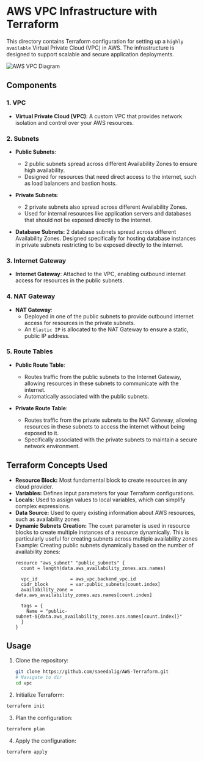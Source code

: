 # AWS VPC Infrastructure with Terraform

This directory contains Terraform configuration for setting up a `highly available` Virtual Private Cloud (VPC) in AWS. The infrastructure is designed to support scalable and secure application deployments.

![AWS VPC Diagram](https://ercanermis.com/wp-content/uploads/aws_vpc.png)


## Components

### 1. VPC
- **Virtual Private Cloud (VPC)**: A custom VPC that provides network isolation and control over your AWS resources.

### 2. Subnets
- **Public Subnets**: 
  - 2 public subnets spread across different Availability Zones to ensure high availability.
  - Designed for resources that need direct access to the internet, such as load balancers and bastion hosts.

- **Private Subnets**:
  - 2 private subnets also spread across different Availability Zones.
  - Used for internal resources like application servers and databases that should not be exposed directly to the internet.

- **Database Subnets:**
2 database subnets spread across different Availability Zones.
Designed specifically for hosting database instances in private subnets restricting to be exposed directly to the internet.

### 3. Internet Gateway
- **Internet Gateway**: Attached to the VPC, enabling outbound internet access for resources in the public subnets.

### 4. NAT Gateway
- **NAT Gateway**: 
  - Deployed in one of the public subnets to provide outbound internet access for resources in the private subnets.
  - An `Elastic IP` is allocated to the NAT Gateway to ensure a static, public IP address.

### 5. Route Tables
- **Public Route Table**:
  - Routes traffic from the public subnets to the Internet Gateway, allowing resources in these subnets to communicate with the internet.
  - Automatically associated with the public subnets.

- **Private Route Table**:
  - Routes traffic from the private subnets to the NAT Gateway, allowing resources in these subnets to access the internet without being exposed to it.
  - Specifically associated with the private subnets to maintain a secure network environment.


## Terraform Concepts Used
-  **Resource Block:** Most fundamental block to create resources in any cloud provider.
-  **Variables:** Defines input parameters for your Terraform configurations.
-  **Locals:**  Used to assign values to local variables, which can simplify complex expressions.
-  **Data Source:** Used to query existing information about AWS resources, such as availability zones
-  **Dynamic Subnets Creation:** The `count` parameter is used in resource blocks to create multiple instances of a resource dynamically. This is particularly useful for creating subnets across multiple availability zones Example: Creating public subnets dynamically based on the number of availability zones:
    ```hcl
    resource "aws_subnet" "public_subnets" {
      count = length(data.aws_availability_zones.azs.names)

      vpc_id            = aws_vpc.backend_vpc.id
      cidr_block        = var.public_subnets[count.index]
      availability_zone = data.aws_availability_zones.azs.names[count.index]

      tags = {
        Name = "public-subnet-${data.aws_availability_zones.azs.names[count.index]}"
      }
    }
    ```


## Usage

1. Clone the repository:
   ```bash
   git clone https://github.com/saeedalig/AWS-Terraform.git
   # Navigate to dir
   cd vpc
   ```

2. Initialize Terraform:
  ```bash
  terraform init
  ```
3. Plan the configuration:
  ```bash
  terraform plan
  ```

4. Apply the configuration:
  ```bash
  terraform apply
  ```


